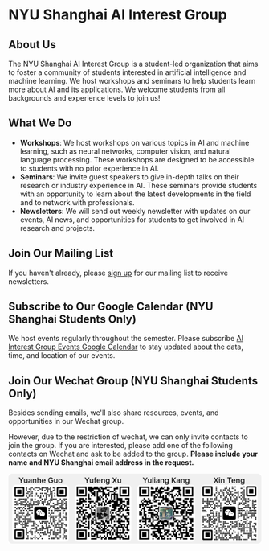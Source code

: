 # NYU Shanghai AI Interest Group

## About Us
The NYU Shanghai AI Interest Group is a student-led organization that aims to foster a community of students interested in artificial intelligence and machine learning. We host workshops and seminars to help students learn more about AI and its applications. We welcome students from all backgrounds and experience levels to join us!

## What We Do
- **Workshops**: We host workshops on various topics in AI and machine learning, such as neural networks, computer vision, and natural language processing. These workshops are designed to be accessible to students with no prior experience in AI.
- **Seminars**: We invite guest speakers to give in-depth talks on their research or industry experience in AI. These seminars provide students with an opportunity to learn about the latest developments in the field and to network with professionals.
- **Newsletters**: We will send out weekly newsletter with updates on our events, AI news, and opportunities for students to get involved in AI research and projects.

## Join Our Mailing List
If you haven't already, please [sign up](https://forms.gle/ozKci3YbAyGRj4HN8) for our mailing list to receive newsletters.

## Subscribe to Our Google Calendar (NYU Shanghai Students Only)
We host events regularly throughout the semester. Please subscribe [AI Interest Group Events Google Calendar](https://calendar.google.com/calendar/u/0?cid=Y18zZGZkOGNkM2JiMWM5NzViZDU1YjVkYzQyMWJkZDQwMGFjYWJkZWVkMGQzMWRmNGRjMTlkOTNhYjNmZDNlYzJjQGdyb3VwLmNhbGVuZGFyLmdvb2dsZS5jb20) to stay updated about the data, time, and location of our events.

## Join Our Wechat Group (NYU Shanghai Students Only)
Besides sending emails, we'll also share resources, events, and opportunities in our Wechat group.

However, due to the restriction of wechat, we can only invite contacts to join the group. If you are interested, please add one of the following contacts on Wechat and ask to be added to the group. **Please include your name and NYU Shanghai email address in the request.**

![Wechats](https://github.com/NYUSH-AIIG/.github/blob/main/profile/assets/Wechats.png)
